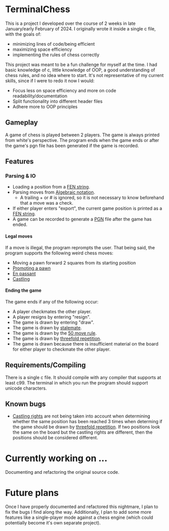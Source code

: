 # TerminalChess

This is a project I developed over the course of 2 weeks in late January/early February of 2024.
I originally wrote it inside a single c file, with the goals of: 
- minimizing lines of code/being efficient
- maximizing space efficiency
- implementing the rules of chess correctly

This project was meant to be a fun challenge for myself at the time.
I had basic knowledge of c, little knowledge of OOP, a good understanding of chess rules, and no idea where to start.
It's not representative of my current skills, since if I were to redo it now I would:
- Focus less on space efficiency and more on code readability/documentation
- Split functionality into different header files
- Adhere more to OOP principles

## Gameplay

A game of chess is played between 2 players.
The game is always printed from white's perspective.
The program ends when the game ends or after the game's pgn file has been generated if the game is recorded.

## Features

### Parsing & IO

- Loading a position from a [FEN string](https://en.wikipedia.org/wiki/Forsyth–Edwards_Notation).
- Parsing moves from [Algebraic notation](https://en.wikipedia.org/wiki/Algebraic_notation_(chess)).
  - A trailing + or # is ignored, so it is not necessary to know beforehand that a move was a check.
- If either player enters "export", the current game position is printed as a [FEN string](https://en.wikipedia.org/wiki/Forsyth–Edwards_Notation).
- A game can be recorded to generate a [PGN](https://en.wikipedia.org/wiki/Portable_Game_Notation) file after the game has ended.

#### Legal moves
If a move is illegal, the program reprompts the user.
That being said, the program supports the following weird chess moves:
- Moving a pawn forward 2 squares from its starting position
- [Promoting a pawn](https://en.wikipedia.org/wiki/Promotion_(chess))
- [En passant](https://en.wikipedia.org/wiki/En_passant)
- [Castling](https://en.wikipedia.org/wiki/Castling)

#### Ending the game

The game ends if any of the following occur:
  -  A player checkmates the other player.
  -  A player resigns by entering "resign".
  -  The game is drawn by entering "draw".
  -  The game is drawn by [stalemate](https://en.wikipedia.org/wiki/Stalemate).
  -  The game is drawn by the [50 move rule](https://en.wikipedia.org/wiki/Fifty-move_rule).
  -  The game is drawn by [threefold repetition](https://en.wikipedia.org/wiki/Threefold_repetition).
  -  The game is drawn because there is insufficient material on the board for either player to checkmate the other player.

## Requirements/Compiling

There is a single c file.
It should compile with any compiler that supports at least c99.
The terminal in which you run the program should support unicode characters.

## Known bugs

- [Castling rights](https://en.wikipedia.org/wiki/Castling#Castling_rights) are not being taken into account when determining whether the same position has been reached 3 times when determing if the game should be drawn by [threefold repetition](https://en.wikipedia.org/wiki/Threefold_repetition). If two positions look the same on the board but the castling rights are different, then the positions should be considered different.

# Currently working on ...

Documenting and refactoring the original source code.

# Future plans

Once I have properly documented and refactored this nightmare, I plan to fix the bugs I find along the way.
Additionally, I plan to add some more features like a single-player mode against a chess engine (which could potentially become it's own separate project).
